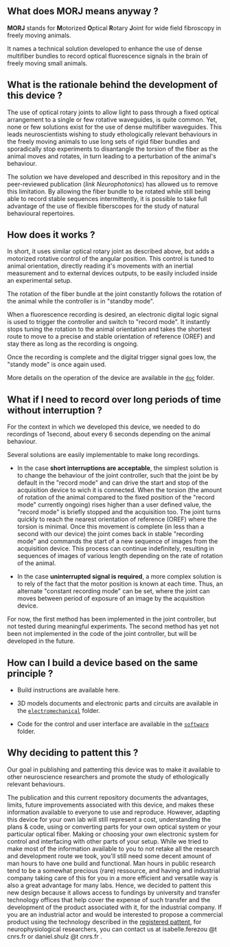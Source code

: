 ## What does MORJ means anyway ?

**MORJ** stands for **M**otorized **O**ptical **R**otary **J**oint for wide field fibroscopy in freely moving animals.

It names a technical solution developed to enhance the use of dense multifiber bundles to record optical fluorescence signals in the brain of freely moving small animals.

## What is the rationale behind the development of this device ?

The use of optical rotary joints to allow light to pass through a fixed optical arrangement to a single or few  rotative waveguides, is quite common. Yet, none or few solutions exist for the use of dense multifiber waveguides. This leads neuroscientists wishing to study ethologically relevant behaviours in the freely moving animals to use long sets of rigid fiber bundles and sporadically stop experiments to disantangle the torsion of the fiber as the animal moves and rotates, in turn leading to a perturbation of the animal's behaviour.

The solution we have developed and described in this repository and in the peer-reviewed publication (*link Neurophotonics*) has allowed us to remove this limitation. By allowing the fiber bundle to be rotated while still being able to record stable sequences intermittently, it is possible to take full advantage of the use of flexible fiberscopes for the study of natural behavioural repertoires.

## How does it works ?

In short, it uses similar optical rotary joint as described above, but adds a motorized rotative control of the angular position. This control is tuned to animal orientation, directly reading it's movements with an inertial measurement and to external devices outputs, to be easily included inside an experimental setup.

The rotation of the fiber bundle at the joint constantly follows the rotation of the animal while the controller is in "standby mode".

When a fluorescence recording is desired, an electronic digital logic signal is used to trigger the controller and switch to "record mode". It instantly stops tuning the rotation to the animal orientation and takes the shortest route to move to a precise and stable orientation of reference (OREF) and stay there as long as the recording is ongoing.

Once the recording is complete and the digital trigger signal goes low, the "standy mode" is once again used.

More details on the operation of the device are available in the [`doc`](./doc) folder.

## What if I need to record over long periods of time without interruption ?

For the context in which we developed this device, we needed to do recordings of 1second, about every 6 seconds depending on the animal behaviour.

Several solutions are easily implementable to make long recordings.

- In the case **short interruptions are acceptable**, the simplest solution is to change the behaviour of the joint controller, such that the joint be by default in the "record mode" and can drive the start and stop of the acquisition device to wich it is connected. When the torsion (the amount of rotation of the animal compared to the fixed position of the "record mode" currently ongoing) rises higher than a user defined value, the "record mode" is briefly stopped and the acquisition too. The joint turns quickly to reach the nearest orientation of reference (OREF) where the torsion is minimal. Once this movement is complete (in less than a second with our device) the joint comes back in stable "recording mode" and commands the start of a new sequence of images from the acquisition device. This process can continue indefinitely, resulting in sequences of images of various length depending on the rate of rotation of the animal.

- In the case **uninterrupted signal is required**, a more complex solution is to rely of the fact that the motor position is known at each time. Thus, an alternate "constant recording mode" can be set, where the joint can moves between period of exposure of an image by the acquisition device.

For now, the first method has been implemented in the joint controller, but not tested during meaningful experiments. The second method has yet not been not implemented in the code of the joint controller, but will be developed in the future. 



## How can I build a device based on the same principle ?

- Build instructions are available here.

- 3D models documents and electronic parts and circuits are available in the [`electromechanical`](./electromechanical) folder.

- Code for the control and user interface are available in the [`software`](./software) folder.

## Why deciding to pattent this ?

Our goal in publishing and pattenting this device was to make it available to other neuroscience researchers and promote the study of ethologically relevant behaviours.

The publication and this current repository documents the advantages, limits, future improvements associated with this device, and makes these information available to everyone to use and reproduce. However, adapting this device for your own lab will still represent a cost, understanding the plans & code, using or converting parts for your own optical system or your particular optical fiber. Making or choosing your own electronic system for control and interfacing with other parts of your setup. While we tried to make most of the information available to you to not retake all the research and development route we took, you'll still need some decent amount of man hours to have one build and functional. Man hours in public research tend to be a somewhat precious (rare) ressource, and having and industrial company taking care of this for you in a more efficient and versatile way is also a great advantage for many labs. Hence, we decided to pattent this new design because it allows access to fundings by university and transfer technology offices that help cover the expense of such transfer and the development of the product associated with it, for the industrial company. If you are an industrial actor and would be interested to propose a commercial product using the technology described in the [registered pattent](https://data.inpi.fr/brevets/FR3121999), for neurophysiological researchers, you can contact us at isabelle.ferezou @t cnrs.fr or daniel.shulz @t cnrs.fr .
